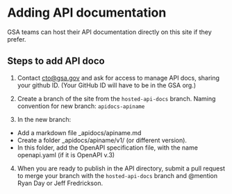 # Adding API documentation

GSA teams can host their API documentation directly on this site if they prefer. 

## Steps to add API doco

1. Contact cto@gsa.gov and ask for access to manage API docs, sharing your github ID. (Your GitHub ID will have to be in the GSA org.)

2. Create a branch of the site from the `hosted-api-docs` branch. Naming convention for new branch: `apidocs-apiname`

3. In the new branch:
* Add a markdown file _apidocs/apiname.md
* Create a folder _apidocs/apiname/v1/ (or different version).
* In this folder, add the OpenAPI specification file, with the name openapi.yaml (if it is OpenAPI v.3)
 
4. When you are ready to publish in the API directory, submit a pull request to merge your branch with the `hosted-api-docs` branch and @mention Ryan Day or Jeff Fredrickson.